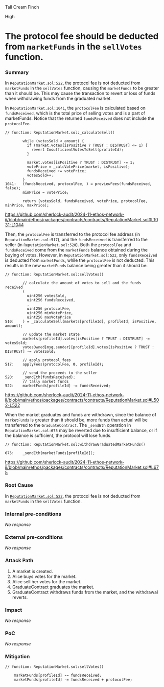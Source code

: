 Tall Cream Finch

High

# The protocol fee should be deducted from `marketFunds` in the `sellVotes` function.

### Summary

In `ReputationMarket.sol:522`, the protocol fee is not deducted from `marketFunds` in the `sellVotes` function, causing the `marketFunds` to be greater than it should be. This may cause the transaction to revert or loss of funds when withdrawing funds from the graduated market.

In `ReputationMarket.sol:1041`, the `protocolFee` is calculated based on `fundsReceived`, which is the total price of selling votes and is a part of marketFunds. Notice that the returned `fundsReceived` does not include the `protocolFee`.
```solidity
// function: ReputationMarket.sol:_calculateSell()

        while (votesSold < amount) {
          if (market.votes[isPositive ? TRUST : DISTRUST] <= 1) {
            revert InsufficientVotesToSell(profileId);
          }
    
          market.votes[isPositive ? TRUST : DISTRUST] -= 1;
          votePrice = _calcVotePrice(market, isPositive);
          fundsReceived += votePrice;
          votesSold++;
        }
1041:   (fundsReceived, protocolFee, ) = previewFees(fundsReceived, false);
        minPrice = votePrice;

        return (votesSold, fundsReceived, votePrice, protocolFee, minPrice, maxPrice);
```
https://github.com/sherlock-audit/2024-11-ethos-network-ii/blob/main/ethos/packages/contracts/contracts/ReputationMarket.sol#L1031-L1044

Then, the `protocolFee` is transferred to the protocol fee address (in `ReputationMarket.sol:517`), and the `fundsReceived` is transferred to the seller (in `ReputationMarket.sol:520`). Both the `protocolFee` and `fundsReceived` come from the `marketFunds` balance obtained during the buying of votes. However, in `ReputationMarket.sol:522`, only `fundsReceived` is deducted from `marketFunds`, while the `protocolFee` is not deducted. This results in the new `marketFunds` balance being greater than it should be.
```solidity
// function: ReputationMarket.sol:sellVotes()

        // calculate the amount of votes to sell and the funds received
        (
          uint256 votesSold,
          uint256 fundsReceived,
          ,
          uint256 protocolFee,
          uint256 minVotePrice,
          uint256 maxVotePrice
510:    ) = _calculateSell(markets[profileId], profileId, isPositive, amount);
    
        // update the market state
        markets[profileId].votes[isPositive ? TRUST : DISTRUST] -= votesSold;
        votesOwned[msg.sender][profileId].votes[isPositive ? TRUST : DISTRUST] -= votesSold;
    
        // apply protocol fees
517:    applyFees(protocolFee, 0, profileId);
    
        // send the proceeds to the seller
520:    _sendEth(fundsReceived);
        // tally market funds
522:    marketFunds[profileId] -= fundsReceived;
```
https://github.com/sherlock-audit/2024-11-ethos-network-ii/blob/main/ethos/packages/contracts/contracts/ReputationMarket.sol#L502-L522

When the market graduates and funds are withdrawn, since the balance of `marketFunds` is greater than it should be, more funds than actual will be transferred to the `GraduateContract`. The `_sendEth` operation in `ReputationMarket.sol:675` may be reverted due to insufficient balance, or if the balance is sufficient, the protocol will lose funds.
```solidity
// function: ReputationMarket.sol:withdrawGraduatedMarketFunds()

675:    _sendEth(marketFunds[profileId]);  
```
https://github.com/sherlock-audit/2024-11-ethos-network-ii/blob/main/ethos/packages/contracts/contracts/ReputationMarket.sol#L675

### Root Cause

In [`ReputationMarket.sol:522`](https://github.com/sherlock-audit/2024-11-ethos-network-ii/blob/main/ethos/packages/contracts/contracts/ReputationMarket.sol#L522), the protocol fee is not deducted from `marketFunds` in the `sellVotes` function.

### Internal pre-conditions

_No response_

### External pre-conditions

_No response_

### Attack Path

1. A market is created.
2. Alice buys votes for the market.
3. Alice sell her votes for the market. 
4. GraduateContract graduates the market.
5. GraduateContract withdraws funds from the market, and the withdrawal reverts.

### Impact

_No response_

### PoC

_No response_

### Mitigation


```solidity
// function: ReputationMarket.sol:sellVotes()

    marketFunds[profileId] -= fundsReceived;
    marketFunds[profileId] -= fundsReceived + protocolFee;
```